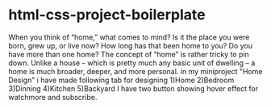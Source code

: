 # html-css-project-boilerplate
When you think of “home,” what comes to mind? Is it the place you were born, grew up, or live now? How long has that been home to you? Do you have more than one home? The concept of “home” is rather tricky to pin down. Unlike a house – which is pretty much any basic unit of dwelling – a home is much broader, deeper, and more personal.
in my miniproject "Home Design" i have made following tab for designing 
1)Home
2)Bedroom
3)Dinning
4)Kitchen
5)Backyard
I have two button showing hover effect for watchmore and subscribe.

